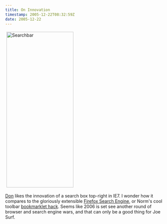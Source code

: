 ```yaml
---
title: On Innovation
timestamp: 2005-12-22T08:32:59Z
date: 2005-12-22
---
```


<a href="https://addons.mozilla.org/search-engines.php"><img src="http://blog.whatfettle.com/searchbar.png" height="497" width="214" border="0" hspace="4" vspace="4" alt="Searchbar" /></a>

<p><a href="http://pluralsight.com/blogs/dbox/archive/2005/12/21/17594.aspx">Don</a> likes the innovation of a search box top-right in IE7. I wonder how it compares to the gloriously extensible <a href="https://addons.mozilla.org/search-engines.php">Firefox Search Engine</a>, or Norm's cool toolbar <a href="http://norman.walsh.name/2005/12/21/ysearch">bookmarklet hack</a>. Seems like 2006 is set see another round of browser and search engine wars, and that can only be a good thing for Joe Surf.</p>
